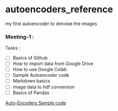 # autoencoders_reference
my first autoencoder to denoise the images


### Meeting-1 :
Tasks : 

- [ ] Basics of Github
- [ ] How to import data from Google Drive
- [ ] How to use Google Colab
- [ ] Sample Autoencoder code
- [ ] Markdown basics
- [ ] image data to hdf conversion
- [ ] Basics of Pandas

[Auto-Encoders Sample code](https://colab.research.google.com/drive/1MoB9yoZx1JWUFgFDIuyEro0LpzL2nVnm?usp=sharing)
